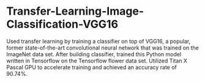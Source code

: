 # Transfer-Learning-Image-Classification-VGG16

Used transfer learning by training a classifier on top of VGG16, a popular, former state-of-the-art convolutional neural network that was trained on the ImageNet data set.  After building classifier, trained this Python model written in Tensorflow on the Tensorflow flower data set.  Utilized Titan X Pascal GPU to accelerate training and achieved an accuracy rate of 90.74%.
